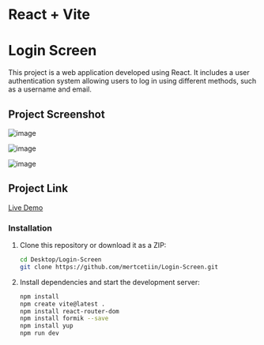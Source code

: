 # React + Vite

# Login Screen

This project is a web application developed using React. It includes a user authentication system allowing users to log in using different methods, such as a username and email.

## Project Screenshot

![image](https://github.com/mertcetiin/Login-Screen/assets/102957602/b81ce27b-a96d-460e-be56-13230acfa43f)

![image](https://github.com/mertcetiin/Login-Screen/assets/102957602/6e7be8ed-2ecc-49b3-a9ee-38dc3170f3d1)

![image](https://github.com/mertcetiin/Login-Screen/assets/102957602/a86b8006-5ac1-46de-81b6-a3e87caf92c2)


## Project Link

[Live Demo](https://login-screen-sooty.vercel.app)


### Installation

1. Clone this repository or download it as a ZIP:

   ```bash
   cd Desktop/Login-Screen
   git clone https://github.com/mertcetiin/Login-Screen.git

2. Install dependencies and start the development server:

   ```bash
   npm install
   npm create vite@latest .
   npm install react-router-dom
   npm install formik --save
   npm install yup
   npm run dev
